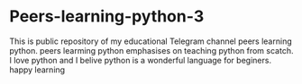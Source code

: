 # Peers-learning-python-3
This is public repository of my educational Telegram channel peers learning python.
peers learming python emphasises on teaching python from scatch.
I love python and I belive python is a wonderful language for beginers.
happy learning
